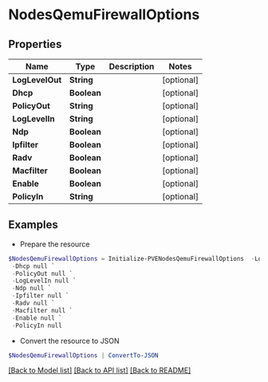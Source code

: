 # NodesQemuFirewallOptions
## Properties

Name | Type | Description | Notes
------------ | ------------- | ------------- | -------------
**LogLevelOut** | **String** |  | [optional] 
**Dhcp** | **Boolean** |  | [optional] 
**PolicyOut** | **String** |  | [optional] 
**LogLevelIn** | **String** |  | [optional] 
**Ndp** | **Boolean** |  | [optional] 
**Ipfilter** | **Boolean** |  | [optional] 
**Radv** | **Boolean** |  | [optional] 
**Macfilter** | **Boolean** |  | [optional] 
**Enable** | **Boolean** |  | [optional] 
**PolicyIn** | **String** |  | [optional] 

## Examples

- Prepare the resource
```powershell
$NodesQemuFirewallOptions = Initialize-PVENodesQemuFirewallOptions  -LogLevelOut null `
 -Dhcp null `
 -PolicyOut null `
 -LogLevelIn null `
 -Ndp null `
 -Ipfilter null `
 -Radv null `
 -Macfilter null `
 -Enable null `
 -PolicyIn null
```

- Convert the resource to JSON
```powershell
$NodesQemuFirewallOptions | ConvertTo-JSON
```

[[Back to Model list]](../README.md#documentation-for-models) [[Back to API list]](../README.md#documentation-for-api-endpoints) [[Back to README]](../README.md)

